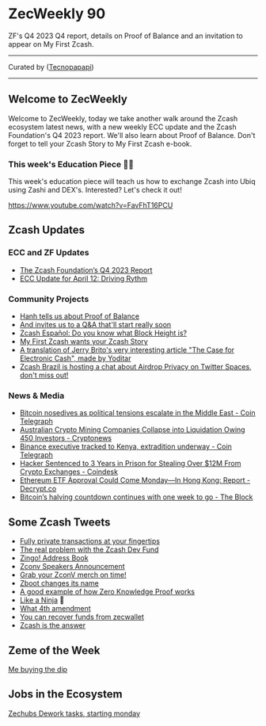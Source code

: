 # ZecWeekly 90

ZF's Q4 2023 Q4 report, details on Proof of Balance and an invitation to appear on My First Zcash.

---

Curated by ([Tecnopapapi](https://twitter.com/tecnopapapi))

---

##  Welcome to ZecWeekly

Welcome to ZecWeekly, today we take another walk around the Zcash ecosystem latest news, with a new weekly ECC update and the Zcash Foundation's Q4 2023 report. We'll also learn about Proof of Balance. Don't forget to tell your Zcash Story to My First Zcash e-book.

### This week's Education Piece 👩‍🏫
This week's education piece will teach us how to exchange Zcash into Ubiq using Zashi and DEX's. Interested? Let's check it out!

https://www.youtube.com/watch?v=FavFhT16PCU

## Zcash Updates

### ECC and ZF Updates
- [The Zcash Foundation’s Q4 2023 Report](https://zfnd.org/the-zcash-foundations-q4-2023-report/)
- [ECC Update for April 12: Driving Rythm](https://forum.zcashcommunity.com/t/ecc-update-for-april-12-driving-rhythms/47439)


### Community Projects

- [Hanh tells us about Proof of Balance](https://www.youtube.com/watch?v=XtVc066ed1s)
- [And invites us to a Q&A that'll start really soon](https://forum.zcashcommunity.com/t/coin-voting-shielded-airdrop-proof-of-balance/46626/46)
- [Zcash Español: Do you know what Block Height is?](https://x.com/zcashesp/status/1778549839309283734)
- [My First Zcash wants your Zcash Story](https://forum.zcashcommunity.com/t/my-first-zcash/46826/24)
- [A translation of Jerry Brito's very interesting article "The Case for Electronic Cash", made by Yoditar](https://yoditar.medium.com/el-caso-del-dinero-electr%C3%B3nico-330f52a9d015)
- [Zcash Brazil is hosting a chat about Airdrop Privacy on Twitter Spaces, don't miss out!](https://x.com/zcashbrazil/status/1778555172110655901)

### News & Media
- [Bitcoin nosedives as political tensions escalate in the Middle East - Coin Telegraph](https://cointelegraph.com/news/bitcoin-nose-dive-as-political-tensions-escalate-israel-iran-middle-east) 
- [Australian Crypto Mining Companies Collapse into Liquidation Owing 450 Investors - Cryptonews](https://cryptonews.com/news/australia-crypto-mining-companies-collapse-into-liquidation-owing-450-investors.htm) 
- [Binance executive tracked to Kenya, extradition underway - Coin Telegraph](https://cointelegraph.com/news/binance-executive-tracked-to-kenya-extradition-underway)
-  [Hacker Sentenced to 3 Years in Prison for Stealing Over $12M From Crypto Exchanges - Coindesk](https://www.coindesk.com/policy/2024/04/12/hacker-sentenced-to-3-years-in-prison-for-stealing-over-12m-from-crypto-exchanges/)
-  [Ethereum ETF Approval Could Come Monday—In Hong Kong: Report - Decrypt.co](https://decrypt.co/226104/ethereum-etf-hong-kong-approval-report)
-  [Bitcoin’s halving countdown continues with one week to go - The Block](https://www.theblock.co/post/288015/bitcoin-halving-countdown-one-week-to-go)

## Some Zcash Tweets

- [Fully private transactions at your fingertips](https://twitter.com/zcash/status/1778855358846402884)
- [The real problem with the Zcash Dev Fund](https://x.com/_skyl/status/1778925002244620524)
- [Zingo! Address Book](https://x.com/Lexaleth/status/1778270013960446112)
- [Zconv Speakers Announcement](https://x.com/ZcashFoundation/status/1777766608406274241)
- [Grab your ZconV merch on time!](https://x.com/ZecHub/status/1777699546346160291)
- [Zboot changes its name](https://x.com/ElectricCoinCo/status/1778827919101440408)
- [A good example of how Zero Knowledge Proof works](https://x.com/alvinfoo/status/1777430313112903820)
- [Like a Ninja](https://x.com/stefriv64/status/1778929193968877594) 🥷
- [What 4th amendment](https://x.com/reallyill/status/1778920561197867244)
- [You can recover funds from zecwallet](https://x.com/zksquirrel/status/1778873154942706067)
- [Zcash is the answer](https://x.com/KiloCrypto007/status/1778811908239274374)

## Zeme of the Week

[Me buying the dip](https://discordapp.com/channels/978714252934258779/1164618932150349974/1228827150321192961)

## Jobs in the Ecosystem

[Zechubs Dework tasks, starting monday](https://dework.zechub.org/)
